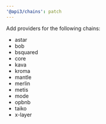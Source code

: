 ```yaml
---
'@api3/chains': patch
---
```


Add providers for the following chains: 

* astar
* bob
* bsquared
* core
* kava
* kroma
* mantle
* merlin
* metis
* mode
* opbnb
* taiko
* x-layer
